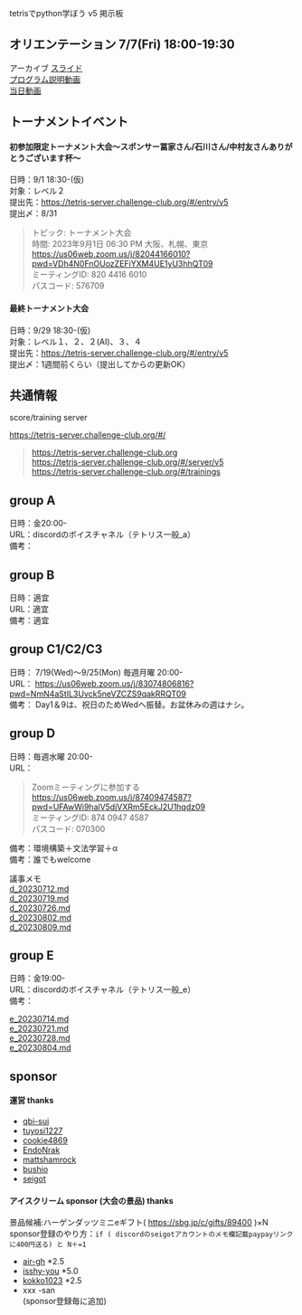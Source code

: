tetrisでpython学ぼう v5 掲示板  

## オリエンテーション 7/7(Fri) 18:00-19:30

アーカイブ
[スライド](https://docs.google.com/presentation/d/1kJf8yDFjZJdHfP_hvvFPzOXrGCYbLQZVshvoF8n78Ok/edit#slide=id.g1e73dc37698_0_77)  
[プログラム説明動画](https://www.youtube.com/watch?v=EDR4UEcUxG4)  
[当日動画](https://youtu.be/wbQStBran0E)  

## トーナメントイベント

#### 初参加限定トーナメント大会〜スポンサー冨家さん/石川さん/中村友さんありがとうございます杯〜  
日時：9/1 18:30-(仮)  
対象：レベル２  
提出先：https://tetris-server.challenge-club.org/#/entry/v5  
提出〆：8/31  

> トピック: トーナメント大会  
> 時間: 2023年9月1日 06:30 PM 大阪、札幌、東京  
> https://us06web.zoom.us/j/82044166010?pwd=VDh4N0FnOUozZEFiYXM4UE1yU3hhQT09  
> ミーティングID: 820 4416 6010  
> パスコード: 576709

#### 最終トーナメント大会  

日時：9/29 18:30-(仮)  
対象：レベル１、２、２(AI)、３、４  
提出先：https://tetris-server.challenge-club.org/#/entry/v5  
提出〆：1週間前くらい（提出してからの更新OK）  

## 共通情報  

score/training server  

  https://tetris-server.challenge-club.org/#/
> https://tetris-server.challenge-club.org  
> https://tetris-server.challenge-club.org/#/server/v5  
> https://tetris-server.challenge-club.org/#/trainings  

## group A  

日時：金20:00-  
URL：discordのボイスチャネル（テトリス一般_a）   
備考：  

## group B

日時：適宜  
URL：適宜  
備考：適宜  

## group C1/C2/C3

日時： 7/19(Wed)〜9/25(Mon) 毎週月曜 20:00-  
URL： https://us06web.zoom.us/j/83074806816?pwd=NmN4aStIL3Uvck5neVZCZS9qakRRQT09  
備考： Day1＆9は、祝日のためWedへ振替。お盆休みの週はナシ。  

## group D

日時：毎週水曜 20:00-  
URL：

> Zoomミーティングに参加する  
> https://us06web.zoom.us/j/87409474587?pwd=UFAwWi9halV5djVXRm5EckJ2U1hqdz09  
> ミーティングID: 874 0947 4587  
> パスコード: 070300  

備考：環境構築＋文法学習＋α  
備考：誰でもwelcome

議事メモ  
[d_20230712.md](https://github.com/ChallengeClub/document/blob/main/20230707_tetris_python_v5/d/d_20230712.md)  
[d_20230719.md](https://github.com/ChallengeClub/document/blob/main/20230707_tetris_python_v5/d/d_20230719.md)  
[d_20230726.md](https://github.com/ChallengeClub/document/blob/main/20230707_tetris_python_v5/d/d_20230726.md)  
[d_20230802.md](https://github.com/ChallengeClub/document/blob/main/20230707_tetris_python_v5/d/d_20230802.md)  
[d_20230809.md](https://github.com/ChallengeClub/document/blob/main/20230707_tetris_python_v5/d/d_20230809.md)  

## group E  

日時：金19:00-  
URL：discordのボイスチャネル（テトリス一般_e）  
備考：  

[e_20230714.md](https://github.com/ChallengeClub/document/blob/main/20230707_tetris_python_v5/e/e_20230714.md)  
[e_20230721.md](https://github.com/ChallengeClub/document/blob/main/20230707_tetris_python_v5/e/e_20230721.md)  
[e_20230728.md](https://github.com/ChallengeClub/document/blob/main/20230707_tetris_python_v5/e/e_20230728.md)  
[e_20230804.md](https://github.com/ChallengeClub/document/blob/main/20230707_tetris_python_v5/e/e_20230804.md)  

## sponsor

#### 運営 thanks  

- [qbi-sui](https://github.com/qbi-sui)
- [tuyosi1227](https://github.com/tuyosi1227)
- [cookie4869](https://github.com/cookie4869)
- [EndoNrak](https://github.com/EndoNrak)
- [mattshamrock](https://github.com/mattshamrock)
- [bushio](https://github.com/bushio)  
- [seigot](https://github.com/seigot)  
 
#### アイスクリーム sponsor (大会の景品) thanks  
景品候補:ハーゲンダッツミニeギフト( https://sbg.jp/c/gifts/89400 )×N      
sponsor登録のやり方：`if ( discordのseigotアカウントのメモ欄記載paypayリンクに400円送る) と N＋=1`  

- [air-gh](https://github.com/air-gh)    *2.5  
- [isshy-you](https://github.com/isshy-you)  *5.0  
- [kokko1023](https://github.com/kokko1023)  *2.5  
- xxx -san  
(sponsor登録毎に追加)  
